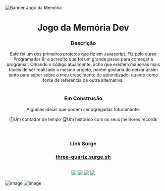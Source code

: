 ![Banner Jogo da Memória](https://user-images.githubusercontent.com/100371634/184234397-a7999aa5-fccd-42e8-80cd-851d0081b0d9.png)


 <h1 align='center'> Jogo da Memória Dev </h1> 

<div align='center'>
<h3> Descrição </h3>
Este foi um dos primeiros projetos que fiz em Javascript. Fiz pelo curso Programador Br e acredito que foi um grande passo para começar a programar. Olhando o código atualmente, acho que existem maneiras mais faceis de ser realizado o mesmo projeto, porém gostaria de deixar assim tanto para saber sobre o meu crescimento de aprendizado, quanto como fonte de referencia de outra alternativa.
</div>

<br>

<div align='center'>
<h3> Em Construção </h3>
Algumas ideias que podem ser agregadas futuramente:

 :stopwatch:Um contador de tempo
 :trophy:Um histórico com os seus melhores records
</div>

<br>

<div align='center'>
<h3> Link Surge <h3>
<a href='three-quartz.surge.sh'> three-quartz.surge.sh </a>
</div>

<br>

<div align='center'>
<img src='https://img.shields.io/badge/JavaScript-F7DF1E?style=for-the-badge&logo=javascript&logoColor=black' />
<img src='https://img.shields.io/badge/React-20232A?style=for-the-badge&logo=react&logoColor=61DAFB' />
<img src='https://img.shields.io/badge/CSS3-1572B6?style=for-the-badge&logo=css3&logoColor=white' />
<img src='https://img.shields.io/badge/HTML5-E34F26?style=for-the-badge&logo=html5&logoColor=white' />

</div>

![image](https://user-images.githubusercontent.com/100371634/184235702-3c453236-2c55-410d-986d-497ae34d225a.png)
![image](https://user-images.githubusercontent.com/100371634/184235980-d6581f59-0add-41a0-9418-b26157e0239c.png)




